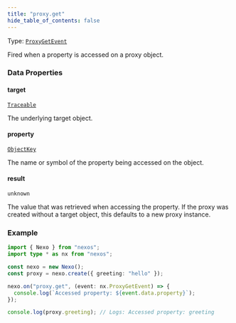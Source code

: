 ```yaml
---
title: "proxy.get"
hide_table_of_contents: false
---
```


Type: [`ProxyGetEvent`](../../api/interfaces/ProxyGetEvent.md)

Fired when a property is accessed on a proxy object.

### Data Properties

#### target

[`Traceable`](../../api/type-aliases/Traceable)

The underlying target object.

#### property

[`ObjectKey`](../../api/type-aliases/ObjectKey)

The name or symbol of the property being accessed on the object.

#### result

`unknown`

The value that was retrieved when accessing the property.
If the proxy was created without a target object, this defaults to a new proxy instance.

### Example

```typescript
import { Nexo } from "nexos";
import type * as nx from "nexos";

const nexo = new Nexo();
const proxy = nexo.create({ greeting: "hello" });

nexo.on("proxy.get", (event: nx.ProxyGetEvent) => {
  console.log(`Accessed property: ${event.data.property}`);
});

console.log(proxy.greeting); // Logs: Accessed property: greeting
```
